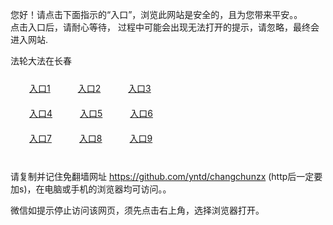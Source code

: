 您好！请点击下面指示的“入口”，浏览此网站是安全的，且为您带来平安。。 <br/>
点击入口后，请耐心等待， 过程中可能会出现无法打开的提示，请忽略，最终会进入网站. </br>

法轮大法在长春<br/>
<div style="padding:10px"><a style="margin:20px" target="_blank" href="https://dts9g11s2p8gt.cloudfront.net/2Qpsp?zhjlpd" id="ccLink1" rel="nofollow">入口1</a> <a target="_blank" style="margin:20px" href="https://dq2b9fur4kp1j.cloudfront.net/2Qpsp?skwnql" id="ccLink2" rel="nofollow">入口2</a> <a style="margin:20px" target="_blank" href="https://d3aqzszbka4ck2.cloudfront.net/2Qpsp?mwhewu" id="ccLink3" rel="nofollow">入口3</a></div>

<div style="padding:10px" ><a style="margin:20px" target="_blank" href="https://dts9g11s2p8gt.cloudfront.net/2Qpsp?zhjlpd" id="ccLink4" rel="nofollow">入口4</a> <a style="margin:20px" href="https://dq2b9fur4kp1j.cloudfront.net/2Qpsp?skwnql" target="_blank" id="ccLink5" rel="nofollow">入口5</a> <a style="margin:20px" href="https://d3aqzszbka4ck2.cloudfront.net/2Qpsp?mwhewu" target="_blank" id="ccLink6" rel="nofollow">入口6</a></div>

<div style="padding:10px"><a style="margin:20px" target="_blank" href="https://dts9g11s2p8gt.cloudfront.net/2Qpsp?zhjlpd" id="ccLink7" rel="nofollow">入口7</a> <a style="margin:20px" href="https://dq2b9fur4kp1j.cloudfront.net/2Qpsp?skwnql" target="_blank" id="ccLink8" rel="nofollow">入口8</a> <a style="margin:20px" target="_blank" href="https://d3aqzszbka4ck2.cloudfront.net/2Qpsp?mwhewu" id="ccLink9" rel="nofollow">入口9</a></div>

<br/>



请复制并记住免翻墙网址 https://github.com/yntd/changchunzx (http后一定要加s)，在电脑或手机的浏览器均可访问。。<br/>

微信如提示停止访问该网页，须先点击右上角，选择浏览器打开。
